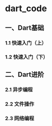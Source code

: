 # dart_code
## 一、Dart基础
### 1.1 快速入门（上）
### 1.2 快速入门（下）

## 二、Dart进阶
### 2.1 异步编程
### 2.2 文件操作
### 2.3 网络编程
